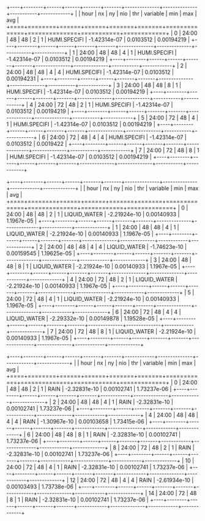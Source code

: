 +----+--------+------+------+-------+-------+--------------+--------------+-----------+------------+
|    | hour   |   nx |   ny |   nio |   thr | variable     |          min |       max |        avg |
+====+========+======+======+=======+=======+==============+==============+===========+============+
|  0 | 24:00  |   48 |   48 |     2 |     1 | HUMI.SPECIFI | -1.42314e-07 | 0.0103512 | 0.00194219 |
+----+--------+------+------+-------+-------+--------------+--------------+-----------+------------+
|  1 | 24:00  |   48 |   48 |     4 |     1 | HUMI.SPECIFI | -1.42314e-07 | 0.0103512 | 0.00194219 |
+----+--------+------+------+-------+-------+--------------+--------------+-----------+------------+
|  2 | 24:00  |   48 |   48 |     4 |     4 | HUMI.SPECIFI | -1.42314e-07 | 0.0103512 | 0.00194231 |
+----+--------+------+------+-------+-------+--------------+--------------+-----------+------------+
|  3 | 24:00  |   48 |   48 |     8 |     1 | HUMI.SPECIFI | -1.42314e-07 | 0.0103512 | 0.00194219 |
+----+--------+------+------+-------+-------+--------------+--------------+-----------+------------+
|  4 | 24:00  |   72 |   48 |     2 |     1 | HUMI.SPECIFI | -1.42314e-07 | 0.0103512 | 0.00194219 |
+----+--------+------+------+-------+-------+--------------+--------------+-----------+------------+
|  5 | 24:00  |   72 |   48 |     4 |     1 | HUMI.SPECIFI | -1.42314e-07 | 0.0103512 | 0.00194219 |
+----+--------+------+------+-------+-------+--------------+--------------+-----------+------------+
|  6 | 24:00  |   72 |   48 |     4 |     4 | HUMI.SPECIFI | -1.42314e-07 | 0.0103512 | 0.0019422  |
+----+--------+------+------+-------+-------+--------------+--------------+-----------+------------+
|  7 | 24:00  |   72 |   48 |     8 |     1 | HUMI.SPECIFI | -1.42314e-07 | 0.0103512 | 0.00194219 |
+----+--------+------+------+-------+-------+--------------+--------------+-----------+------------+

+----+--------+------+------+-------+-------+--------------+--------------+------------+-------------+
|    | hour   |   nx |   ny |   nio |   thr | variable     |          min |        max |         avg |
+====+========+======+======+=======+=======+==============+==============+============+=============+
|  0 | 24:00  |   48 |   48 |     2 |     1 | LIQUID_WATER | -2.21924e-10 | 0.00140933 | 1.1967e-05  |
+----+--------+------+------+-------+-------+--------------+--------------+------------+-------------+
|  1 | 24:00  |   48 |   48 |     4 |     1 | LIQUID_WATER | -2.21924e-10 | 0.00140933 | 1.1967e-05  |
+----+--------+------+------+-------+-------+--------------+--------------+------------+-------------+
|  2 | 24:00  |   48 |   48 |     4 |     4 | LIQUID_WATER | -1.74623e-10 | 0.00159545 | 1.19625e-05 |
+----+--------+------+------+-------+-------+--------------+--------------+------------+-------------+
|  3 | 24:00  |   48 |   48 |     8 |     1 | LIQUID_WATER | -2.21924e-10 | 0.00140933 | 1.1967e-05  |
+----+--------+------+------+-------+-------+--------------+--------------+------------+-------------+
|  4 | 24:00  |   72 |   48 |     2 |     1 | LIQUID_WATER | -2.21924e-10 | 0.00140933 | 1.1967e-05  |
+----+--------+------+------+-------+-------+--------------+--------------+------------+-------------+
|  5 | 24:00  |   72 |   48 |     4 |     1 | LIQUID_WATER | -2.21924e-10 | 0.00140933 | 1.1967e-05  |
+----+--------+------+------+-------+-------+--------------+--------------+------------+-------------+
|  6 | 24:00  |   72 |   48 |     4 |     4 | LIQUID_WATER | -2.29332e-10 | 0.00149878 | 1.19528e-05 |
+----+--------+------+------+-------+-------+--------------+--------------+------------+-------------+
|  7 | 24:00  |   72 |   48 |     8 |     1 | LIQUID_WATER | -2.21924e-10 | 0.00140933 | 1.1967e-05  |
+----+--------+------+------+-------+-------+--------------+--------------+------------+-------------+

+----+--------+------+------+-------+-------+------------+--------------+------------+-------------+
|    | hour   |   nx |   ny |   nio |   thr | variable   |          min |        max |         avg |
+====+========+======+======+=======+=======+============+==============+============+=============+
|  0 | 24:00  |   48 |   48 |     2 |     1 | RAIN       | -2.32831e-10 | 0.00102741 | 1.73237e-06 |
+----+--------+------+------+-------+-------+------------+--------------+------------+-------------+
|  2 | 24:00  |   48 |   48 |     4 |     1 | RAIN       | -2.32831e-10 | 0.00102741 | 1.73237e-06 |
+----+--------+------+------+-------+-------+------------+--------------+------------+-------------+
|  4 | 24:00  |   48 |   48 |     4 |     4 | RAIN       | -1.30967e-10 | 0.00103658 | 1.73415e-06 |
+----+--------+------+------+-------+-------+------------+--------------+------------+-------------+
|  6 | 24:00  |   48 |   48 |     8 |     1 | RAIN       | -2.32831e-10 | 0.00102741 | 1.73237e-06 |
+----+--------+------+------+-------+-------+------------+--------------+------------+-------------+
|  8 | 24:00  |   72 |   48 |     2 |     1 | RAIN       | -2.32831e-10 | 0.00102741 | 1.73237e-06 |
+----+--------+------+------+-------+-------+------------+--------------+------------+-------------+
| 10 | 24:00  |   72 |   48 |     4 |     1 | RAIN       | -2.32831e-10 | 0.00102741 | 1.73237e-06 |
+----+--------+------+------+-------+-------+------------+--------------+------------+-------------+
| 12 | 24:00  |   72 |   48 |     4 |     4 | RAIN       | -2.61934e-10 | 0.00103493 | 1.73738e-06 |
+----+--------+------+------+-------+-------+------------+--------------+------------+-------------+
| 14 | 24:00  |   72 |   48 |     8 |     1 | RAIN       | -2.32831e-10 | 0.00102741 | 1.73237e-06 |
+----+--------+------+------+-------+-------+------------+--------------+------------+-------------+

